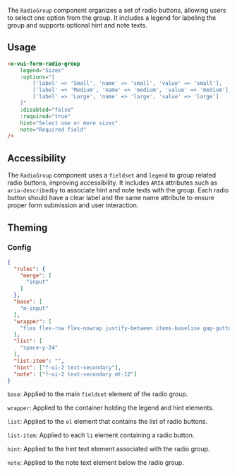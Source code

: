 The `RadioGroup` component organizes a set of radio buttons, allowing users to select one option from the group. It includes a legend for labeling the group and supports optional hint and note texts.

## Usage

```html
<x-vui-form-radio-group
    legend="Sizes"
    :options="[
        ['label' => 'Small', 'name' => 'small', 'value' => 'small'],
        ['label' => 'Medium', 'name' => 'medium', 'value' => 'medium'],
        ['label' => 'Large', 'name' => 'large', 'value' => 'large']
    ]"
    :disabled="false"
    :required="true"
    hint="Select one or more sizes"
    note="Required field"
/>
```

## Accessibility
The `RadioGroup` component uses a `fieldset` and `legend` to group related radio buttons, improving accessibility. It includes `ARIA` attributes such as `aria-describedby` to associate hint and note texts with the group. Each radio button should have a clear label and the same name attribute to ensure proper form submission and user interaction.

## Theming

### Config

```json
{
  "rules": {
    "merge": [
      "input"
    ]
  },
  "base": [
    "m-input"
  ],
  "wrapper": [
    "flex flex-row flex-nowrap justify-between items-baseline gap-gutter"
  ],
  "list": [
    "space-y-24"
  ],
  "list-item": "",
  "hint": ["f-ui-2 text-secondary"],
  "note": ["f-ui-2 text-secondary mt-12"]
}
```

`base`: 
Applied to the main `fieldset` element of the radio group.

`wrapper`: 
Applied to the container holding the legend and hint elements.

`list`: 
Applied to the `ol` element that contains the list of radio buttons.

`list-item`: 
Applied to each `li` element containing a radio button.

`hint`: 
Applied to the hint text element associated with the radio group.

`note`: 
Applied to the note text element below the radio group.